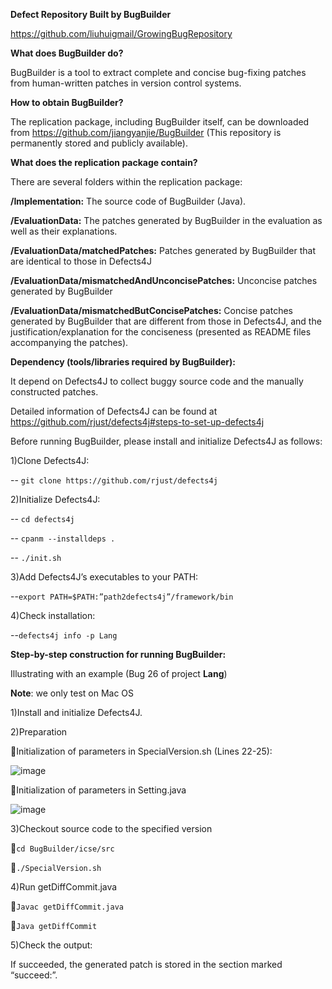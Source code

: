 **Defect Repository Built by BugBuilder**

https://github.com/liuhuigmail/GrowingBugRepository

**What does BugBuilder do?**

BugBuilder is a tool to extract complete and concise bug-fixing patches from human-written patches in version control systems. 

**How to obtain BugBuilder?**

The replication package, including BugBuilder itself, can be downloaded from https://github.com/jiangyanjie/BugBuilder (This repository is permanently stored and publicly available).

**What does the replication package contain?**

There are several folders within the replication package:

**/Implementation:** The source code of BugBuilder (Java).

**/EvaluationData:** The patches generated by BugBuilder in the evaluation as well as their explanations.

**/EvaluationData/matchedPatches:** Patches generated by BugBuilder that are identical to those in Defects4J

**/EvaluationData/mismatchedAndUnconcisePatches:** Unconcise patches generated by BugBuilder

**/EvaluationData/mismatchedButConcisePatches:** Concise patches generated by BugBuilder that are different from those in Defects4J, and the justification/explanation for the conciseness (presented as README files accompanying the patches).

**Dependency (tools/libraries required by BugBuilder):**

It depend on Defects4J to collect buggy source code and the manually constructed patches.

Detailed information of Defects4J can be found at https://github.com/rjust/defects4j#steps-to-set-up-defects4j

 Before running BugBuilder, please install and initialize Defects4J as follows:
 
1)Clone Defects4J:

-- `git clone https://github.com/rjust/defects4j`

2)Initialize Defects4J:

   -- `cd defects4j` 
   
   -- `cpanm --installdeps .`
   
   -- `./init.sh `
   
3)Add Defects4J’s executables to your PATH:

   --`export PATH=$PATH:”path2defects4j”/framework/bin`
   
4)Check installation:

   --`defects4j info -p Lang`

**Step-by-step construction for running BugBuilder:**

Illustrating with an example (Bug 26 of project **Lang**) 

**Note**: we only test on Mac OS

1)Install and initialize Defects4J.

2)Preparation

   Initialization of parameters in SpecialVersion.sh (Lines 22-25): 
   
   ![image](https://github.com/jiangyanjie/BugBuilder/blob/main/GeneralDocumentation/sh.png)
   
   Initialization of parameters in Setting.java
   
   ![image](https://github.com/jiangyanjie/BugBuilder/blob/main/GeneralDocumentation/setting.png)
  
  3)Checkout source code to the specified version
  
`cd BugBuilder/icse/src`

`./SpecialVersion.sh`

4)Run getDiffCommit.java

`Javac getDiffCommit.java`

`Java getDiffCommit`

5)Check the output:

If succeeded, the generated patch is stored in the section marked “succeed:”. 



   
